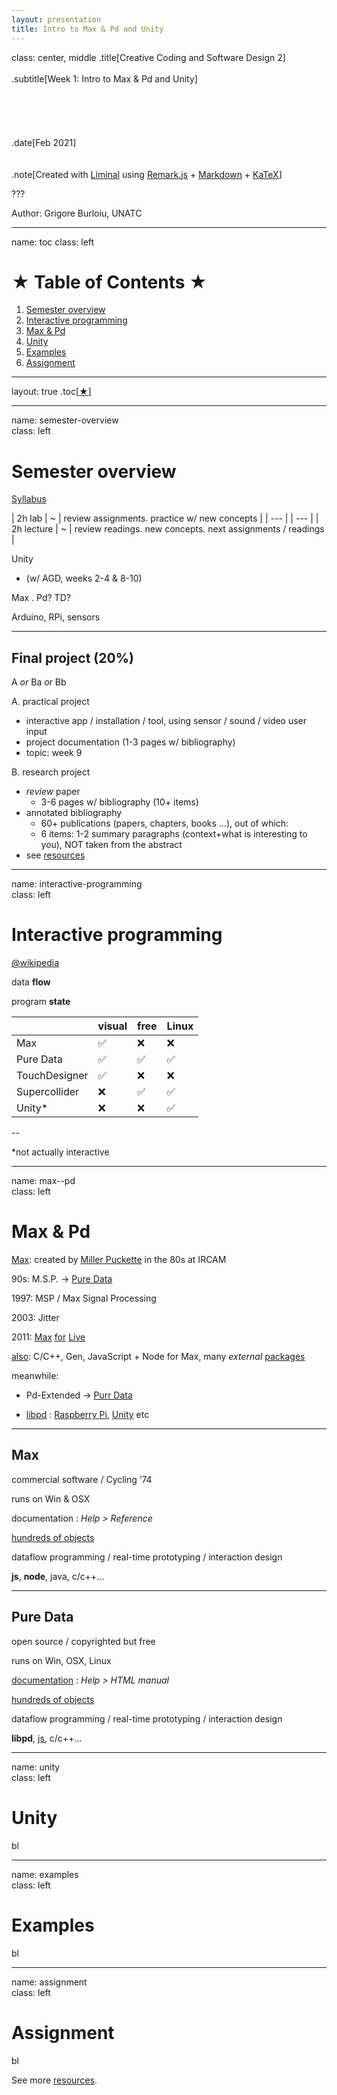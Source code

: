 ```yaml
---
layout: presentation
title: Intro to Max & Pd and Unity
---
```


class: center, middle
.title[Creative Coding and Software Design 2]
<br/><br/>
.subtitle[Week 1: Intro to Max & Pd and Unity]
<br/><br/><br/><br/><br/><br/>
.date[Feb 2021] 
<br/><br/><br/>
.note[Created with [Liminal](https://github.com/jonathanlilly/liminal) using [Remark.js](http://remarkjs.com/) + [Markdown](https://github.com/adam-p/markdown-here/wiki/Markdown-Cheatsheet) +  [KaTeX](https://katex.org)]

???

Author: Grigore Burloiu, UNATC
    
---
name: toc
class: left
# ★ Table of Contents ★      <!-- omit in toc -->
      
1. [Semester overview](#semester-overview)
2. [Interactive programming](#interactive-programming)
3. [Max & Pd](#max--pd)
4. [Unity](#unity)
5. [Examples](#examples)
6. [Assignment](#assignment)

        
<!-- Comment out the next slide if you don't want the Table of Contents link -->         
---
layout: true  .toc[[★](#toc)]
        
---
name: semester-overview  
class: left
# Semester overview

[Syllabus](https://www.notion.so/rvirmoors/Creative-Coding-and-Software-Design-2-b6cab9fba18a4e5c85f97fc3f0364aa7)


| 2h lab | ~ | review assignments. practice w/ new concepts |
| --- | | --- |
| 2h lecture | ~ | review readings. new concepts. next assignments / readings |

Unity 
- (w/ AGD, weeks 2-4 & 8-10)

Max . Pd? TD?

Arduino, RPi, sensors

---

## Final project (20%)

A *or* Ba *or* Bb

A. practical project
- interactive app / installation / tool, using sensor / sound / video user input
- project documentation (1-3 pages w/ bibliography)
- topic: week 9

B. research project
- *review* paper
  - 3-6 pages w/ bibliography (10+ items)
- annotated bibliography
  - 60+ publications (papers, chapters, books …), out of which:
  - 6 items: 1-2 summary paragraphs (context+what is interesting to you), NOT taken from the abstract
- see [resources](../resources#academic)

---
name: interactive-programming  
class: left
# Interactive programming

[@wikipedia](https://en.wikipedia.org/wiki/Interactive_programming)

data **flow**

program **state**

| | visual | free | Linux |
|-|--------|------|-------|
|Max|✅|❌|❌|
|Pure Data|✅|✅|✅|
|TouchDesigner|✅|❌|❌|
|Supercollider|❌|✅|✅|
|Unity*|❌|❌|✅|

--

*not actually interactive

---
name: max--pd  
class: left
# Max & Pd

[Max](//cycling74.com/products/max/): created by [Miller Puckette](//msp.ucsd.edu/) in the 80s at IRCAM

90s: M.S.P. → [Pure Data](//puredata.info/)

1997: MSP / Max Signal Processing

2003: Jitter

2011: [Max](https://cycling74.com/products/maxforlive) [for](https://maxforlive.com/) [Live](https://www.ableton.com/en/live/max-for-live/)

[also](https://cycling74.com/products/extendmax): C/C++, Gen, JavaScript + Node for Max, many *external* [packages](https://cycling74.com/packages/)

meanwhile: 
- Pd-Extended → [Purr Data](https://agraef.github.io/purr-data-intro/)

- [libpd](https://github.com/libpd/libpd) : [Raspberry Pi](https://puredata.info/docs/raspberry-pi), [Unity](https://github.com/LibPdIntegration/LibPdIntegration) etc

---

## Max

commercial software / Cycling ‘74

runs on Win & OSX

documentation : *Help > Reference*

[hundreds of objects](https://docs.cycling74.com/max8/vignettes/thesaurus)

dataflow programming / real-time prototyping / interaction design

**js**, **node**, java, c/c++...

---

## Pure Data

open source / copyrighted but free

runs on Win, OSX, Linux

[documentation](http://msp.ucsd.edu/Pd_documentation/index.htm) : *Help > HTML manual*

[hundreds of objects](https://puredata.info/docs/faq/listofobjects)

dataflow programming / real-time prototyping / interaction design

**libpd**, [js](https://github.com/mganss/pdjs), c/c++...

---

name: unity       
class: left
#  Unity

bl

---

name: examples       
class: left
#  Examples

bl

---

name: assignment       
class: left
#  Assignment

bl

See more [resources](../resources).



